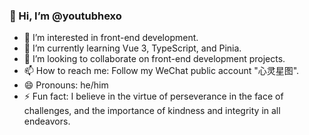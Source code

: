 ### 👋 Hi, I’m @youtubhexo

- 👀 I’m interested in front-end development.
- 🌱 I’m currently learning Vue 3, TypeScript, and Pinia.
- 💞️ I’m looking to collaborate on front-end development projects.
- 📫 How to reach me: Follow my WeChat public account "心灵星图".
- 😄 Pronouns: he/him
- ⚡ Fun fact: I believe in the virtue of perseverance in the face of challenges, and the importance of kindness and integrity in all endeavors.

<!---
youtubhexo/youtubhexo is a ✨ special ✨ repository because its `README.md` (this file) appears on your GitHub profile.
You can click the Preview link to take a look at your changes.
--->
